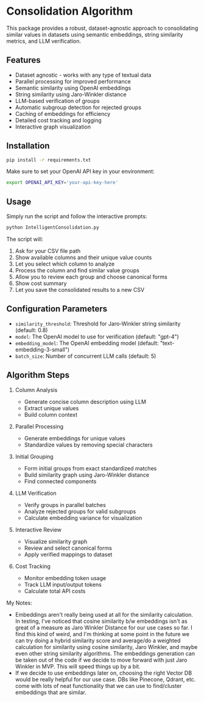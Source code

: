 # Consolidation Algorithm

This package provides a robust, dataset-agnostic approach to consolidating similar values in datasets using semantic embeddings, string similarity metrics, and LLM verification.

## Features

- Dataset agnostic - works with any type of textual data
- Parallel processing for improved performance
- Semantic similarity using OpenAI embeddings
- String similarity using Jaro-Winkler distance
- LLM-based verification of groups
- Automatic subgroup detection for rejected groups
- Caching of embeddings for efficiency
- Detailed cost tracking and logging
- Interactive graph visualization

## Installation

```bash
pip install -r requirements.txt
```

Make sure to set your OpenAI API key in your environment:

```bash
export OPENAI_API_KEY='your-api-key-here'
```

## Usage

Simply run the script and follow the interactive prompts:

```bash
python IntelligentConsolidation.py
```

The script will:
1. Ask for your CSV file path
2. Show available columns and their unique value counts
3. Let you select which column to analyze
4. Process the column and find similar value groups
5. Allow you to review each group and choose canonical forms
6. Show cost summary
7. Let you save the consolidated results to a new CSV

## Configuration Parameters

- `similarity_threshold`: Threshold for Jaro-Winkler string similarity (default: 0.8)
- `model`: The OpenAI model to use for verification (default: "gpt-4")
- `embedding_model`: The OpenAI embedding model (default: "text-embedding-3-small")
- `batch_size`: Number of concurrent LLM calls (default: 5)

## Algorithm Steps

1. Column Analysis
   - Generate concise column description using LLM
   - Extract unique values
   - Build column context

2. Parallel Processing
   - Generate embeddings for unique values
   - Standardize values by removing special characters

3. Initial Grouping
   - Form initial groups from exact standardized matches
   - Build similarity graph using Jaro-Winkler distance
   - Find connected components

4. LLM Verification
   - Verify groups in parallel batches
   - Analyze rejected groups for valid subgroups
   - Calculate embedding variance for visualization

5. Interactive Review
   - Visualize similarity graph
   - Review and select canonical forms
   - Apply verified mappings to dataset

6. Cost Tracking
   - Monitor embedding token usage
   - Track LLM input/output tokens
   - Calculate total API costs

My Notes: 
- Embeddings aren't really being used at all for the similarity calculation. In testing, I've noticed that cosine similarity b/w embeddings isn't as great of a measure as Jaro Winkler Distance for our use cases so far. I find this kind of weird, and I'm thinking at some point in the future we can try doing a hybrid similarity score and average/do a weighted calculation for similarity using cosine similarity, Jaro Winkler, and maybe even other string similarity algorithms. The embeddings generation can be taken out of the code if we decide to move forward with just Jaro Winkler in MVP. This will speed things up by a bit.
- If we decide to use embeddings later on, choosing the right Vector DB would be really helpful for our use case. DBs like Pinecone, Qdrant, etc. come with lots of neat functionality that we can use to find/cluster embeddings that are similar. 

